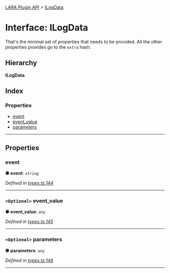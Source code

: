 [LARA Plugin API](../README.md) > [ILogData](../interfaces/ilogdata.md)

# Interface: ILogData

That's the minimal set of properties that needs to be provided. All the other properties provides go to the `extra` hash.

## Hierarchy

**ILogData**

## Index

### Properties

* [event](ilogdata.md#event)
* [event_value](ilogdata.md#event_value)
* [parameters](ilogdata.md#parameters)

---

## Properties

<a id="event"></a>

###  event

**● event**: *`string`*

*Defined in [types.ts:144](https://github.com/concord-consortium/lara/blob/b01ee383/lara-typescript/src/plugin-api/types.ts#L144)*

___
<a id="event_value"></a>

### `<Optional>` event_value

**● event_value**: *`any`*

*Defined in [types.ts:145](https://github.com/concord-consortium/lara/blob/b01ee383/lara-typescript/src/plugin-api/types.ts#L145)*

___
<a id="parameters"></a>

### `<Optional>` parameters

**● parameters**: *`any`*

*Defined in [types.ts:146](https://github.com/concord-consortium/lara/blob/b01ee383/lara-typescript/src/plugin-api/types.ts#L146)*

___


